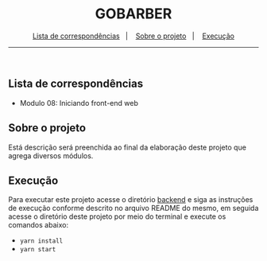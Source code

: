 <h1 align="center">
  GOBARBER
</h1>

<p align="center">
  <a href="#lista-de-correspondências">Lista de correspondências</a>&nbsp;&nbsp;&nbsp;|&nbsp;&nbsp;&nbsp;
  <a href="#sobre-o-projeto">Sobre o projeto</a>&nbsp;&nbsp;&nbsp;|&nbsp;&nbsp;&nbsp;
  <a href="#execução">Execução</a>
</p>

---
<br />

## Lista de correspondências
* Modulo 08: Iniciando front-end web

## Sobre o projeto
Está descrição será preenchida ao final da elaboração deste projeto que agrega diversos módulos.

## Execução
Para executar este projeto acesse o diretório [backend](../backend) e siga as instruções de execução conforme descrito no arquivo README do mesmo, em seguida acesse o diretório deste projeto por meio do terminal e execute os comandos abaixo:
- `yarn install`
- `yarn start`
